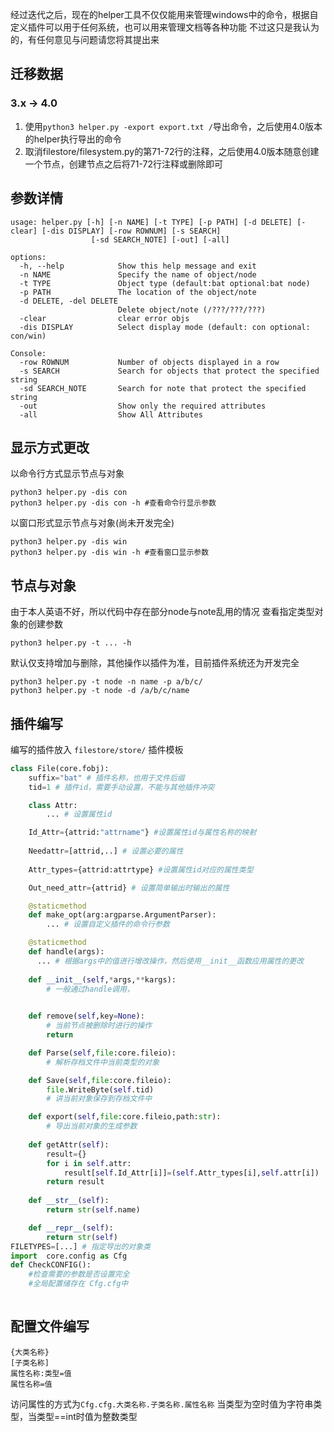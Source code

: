 经过迭代之后，现在的helper工具不仅仅能用来管理windows中的命令，根据自定义插件可以用于任何系统，也可以用来管理文档等各种功能
不过这只是我认为的，有任何意见与问题请您将其提出来

## 迁移数据
### 3.x -> 4.0

1. 使用`python3 helper.py -export export.txt /`导出命令，之后使用4.0版本的helper执行导出的命令
2. 取消filestore/filesystem.py的第71-72行的注释，之后使用4.0版本随意创建一个节点，创建节点之后将71-72行注释或删除即可


## 参数详情
```shell
usage: helper.py [-h] [-n NAME] [-t TYPE] [-p PATH] [-d DELETE] [-clear] [-dis DISPLAY] [-row ROWNUM] [-s SEARCH]
                  [-sd SEARCH_NOTE] [-out] [-all]

options:
  -h, --help            Show this help message and exit
  -n NAME               Specify the name of object/node
  -t TYPE               Object type (default:bat optional:bat node)
  -p PATH               The location of the object/note
  -d DELETE, -del DELETE
                        Delete object/note (/???/???/???)
  -clear                clear error objs
  -dis DISPLAY          Select display mode (default: con optional: con/win)

Console:
  -row ROWNUM           Number of objects displayed in a row
  -s SEARCH             Search for objects that protect the specified string
  -sd SEARCH_NOTE       Search for note that protect the specified string
  -out                  Show only the required attributes
  -all                  Show All Attributes
```

## 显示方式更改

以命令行方式显示节点与对象
```shell
python3 helper.py -dis con 
python3 helper.py -dis con -h #查看命令行显示参数
```

以窗口形式显示节点与对象(尚未开发完全)
```shell
python3 helper.py -dis win
python3 helper.py -dis win -h #查看窗口显示参数

```

## 节点与对象
由于本人英语不好，所以代码中存在部分node与note乱用的情况
查看指定类型对象的创建参数
```shell
python3 helper.py -t ... -h 
```

默认仅支持增加与删除，其他操作以插件为准，目前插件系统还为开发完全
```shell
python3 helper.py -t node -n name -p a/b/c/
python3 helper.py -t node -d /a/b/c/name
```



## 插件编写
编写的插件放入 `filestore/store/`
插件模板
```python
class File(core.fobj):
    suffix="bat" # 插件名称，也用于文件后缀
    tid=1 # 插件id，需要手动设置，不能与其他插件冲突

    class Attr:
        ... # 设置属性id

    Id_Attr={attrid:"attrname"} #设置属性id与属性名称的映射
    
    Needattr=[attrid,..] # 设置必要的属性
    
    Attr_types={attrid:attrtype} #设置属性id对应的属性类型

    Out_need_attr={attrid} # 设置简单输出时输出的属性

    @staticmethod
    def make_opt(arg:argparse.ArgumentParser):
        ... # 设置自定义插件的命令行参数

    @staticmethod
    def handle(args):
      ... # 根据args中的值进行增改操作，然后使用__init__函数应用属性的更改
            
    def __init__(self,*args,**kargs):
        # 一般通过handle调用，

    
    def remove(self,key=None):
        # 当前节点被删除时进行的操作
        return

    def Parse(self,file:core.fileio):
        # 解析存档文件中当前类型的对象

    def Save(self,file:core.fileio):
        file.WriteByte(self.tid)
        # 讲当前对象保存到存档文件中

    def export(self,file:core.fileio,path:str):
        # 导出当前对象的生成参数
    
    def getAttr(self):
        result={}
        for i in self.attr:
            result[self.Id_Attr[i]]=(self.Attr_types[i],self.attr[i])
        return result
    
    def __str__(self):
        return str(self.name)

    def __repr__(self):
        return str(self)
FILETYPES=[...] # 指定导出的对象类
import  core.config as Cfg
def CheckCONFIG():
    #检查需要的参数是否设置完全
    #全局配置储存在 Cfg.cfg中
    
```

## 配置文件编写
```
{大类名称} 
[子类名称]
属性名称:类型=值
属性名称=值
```

访问属性的方式为`Cfg.cfg.大类名称.子类名称.属性名称`
当类型为空时值为字符串类型，当类型==int时值为整数类型
